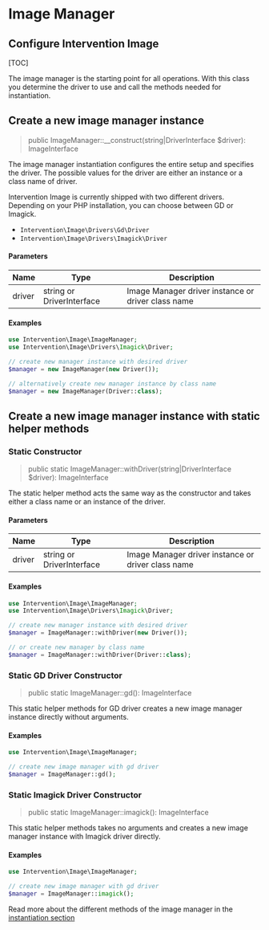 # Image Manager
## Configure Intervention Image

[TOC]

The image manager is the starting point for all operations. With this
class you determine the driver to use and call the methods needed 
for instantiation.

## Create a new image manager instance

> public ImageManager::__construct(string|DriverInterface $driver): ImageInterface

The image manager instantiation configures the entire setup and specifies the
driver. The possible values for the driver are either an instance or a class
name of driver.

Intervention Image is currently shipped with two different drivers. Depending
on your PHP installation, you can choose between GD or Imagick.

- `Intervention\Image\Drivers\Gd\Driver`
- `Intervention\Image\Drivers\Imagick\Driver`

#### Parameters

| Name | Type | Description |
| - | - | - |
| driver | string or DriverInterface | Image Manager driver instance or driver class name |

#### Examples

```php
use Intervention\Image\ImageManager;
use Intervention\Image\Drivers\Imagick\Driver;

// create new manager instance with desired driver
$manager = new ImageManager(new Driver());

// alternatively create new manager instance by class name
$manager = new ImageManager(Driver::class);
```

## Create a new image manager instance with static helper methods

### Static Constructor

> public static ImageManager::withDriver(string|DriverInterface $driver): ImageInterface

The static helper method acts the same way as the constructor and takes either
a class name or an instance of the driver.

#### Parameters

| Name | Type | Description |
| - | - | - |
| driver | string or DriverInterface | Image Manager driver instance or driver class name |

#### Examples

```php
use Intervention\Image\ImageManager;
use Intervention\Image\Drivers\Imagick\Driver;

// create new manager instance with desired driver
$manager = ImageManager::withDriver(new Driver());

// or create new manager by class name
$manager = ImageManager::withDriver(Driver::class);
```

### Static GD Driver Constructor

> public static ImageManager::gd(): ImageInterface

This static helper methods for GD driver creates a new image manager instance
directly without arguments.

#### Examples

```php
use Intervention\Image\ImageManager;

// create new image manager with gd driver
$manager = ImageManager::gd();
```

### Static Imagick Driver Constructor

> public static ImageManager::imagick(): ImageInterface

This static helper methods takes no arguments and creates a new image manager
instance with Imagick driver directly.

#### Examples

```php
use Intervention\Image\ImageManager;

// create new image manager with gd driver
$manager = ImageManager::imagick();
```

Read more about the different methods of the image manager in the
[instantiation section](/v3/basics/instantiation)
